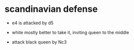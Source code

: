 # scandinavian defense

- e4 is attacked by d5

- white mostly better to take it, inviting queen to the middle

- attack black queen by Nc3
